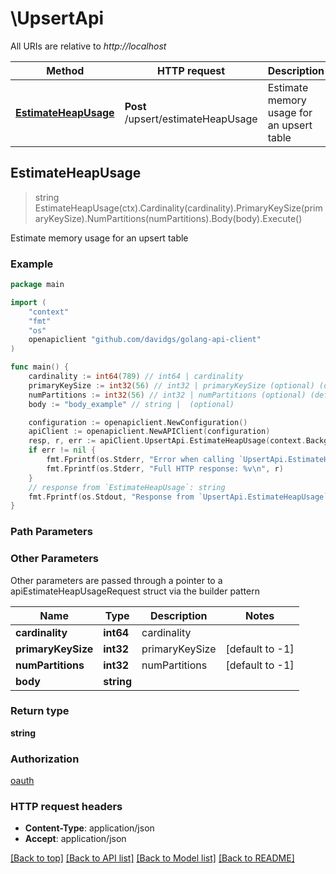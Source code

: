 # \UpsertApi

All URIs are relative to *http://localhost*

Method | HTTP request | Description
------------- | ------------- | -------------
[**EstimateHeapUsage**](UpsertApi.md#EstimateHeapUsage) | **Post** /upsert/estimateHeapUsage | Estimate memory usage for an upsert table



## EstimateHeapUsage

> string EstimateHeapUsage(ctx).Cardinality(cardinality).PrimaryKeySize(primaryKeySize).NumPartitions(numPartitions).Body(body).Execute()

Estimate memory usage for an upsert table



### Example

```go
package main

import (
    "context"
    "fmt"
    "os"
    openapiclient "github.com/davidgs/golang-api-client"
)

func main() {
    cardinality := int64(789) // int64 | cardinality
    primaryKeySize := int32(56) // int32 | primaryKeySize (optional) (default to -1)
    numPartitions := int32(56) // int32 | numPartitions (optional) (default to -1)
    body := "body_example" // string |  (optional)

    configuration := openapiclient.NewConfiguration()
    apiClient := openapiclient.NewAPIClient(configuration)
    resp, r, err := apiClient.UpsertApi.EstimateHeapUsage(context.Background()).Cardinality(cardinality).PrimaryKeySize(primaryKeySize).NumPartitions(numPartitions).Body(body).Execute()
    if err != nil {
        fmt.Fprintf(os.Stderr, "Error when calling `UpsertApi.EstimateHeapUsage``: %v\n", err)
        fmt.Fprintf(os.Stderr, "Full HTTP response: %v\n", r)
    }
    // response from `EstimateHeapUsage`: string
    fmt.Fprintf(os.Stdout, "Response from `UpsertApi.EstimateHeapUsage`: %v\n", resp)
}
```

### Path Parameters



### Other Parameters

Other parameters are passed through a pointer to a apiEstimateHeapUsageRequest struct via the builder pattern


Name | Type | Description  | Notes
------------- | ------------- | ------------- | -------------
 **cardinality** | **int64** | cardinality |
 **primaryKeySize** | **int32** | primaryKeySize | [default to -1]
 **numPartitions** | **int32** | numPartitions | [default to -1]
 **body** | **string** |  |

### Return type

**string**

### Authorization

[oauth](../README.md#oauth)

### HTTP request headers

- **Content-Type**: application/json
- **Accept**: application/json

[[Back to top]](#) [[Back to API list]](../README.md#documentation-for-api-endpoints)
[[Back to Model list]](../README.md#documentation-for-models)
[[Back to README]](../README.md)

